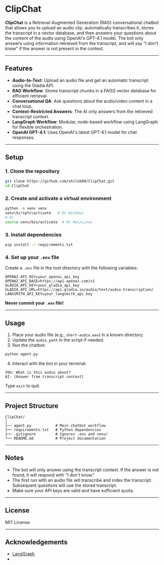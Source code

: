 # ClipChat

**ClipChat** is a Retrieval-Augmented Generation (RAG) conversational chatbot that allows you to upload an audio clip, automatically transcribes it, stores the transcript in a vector database, and then answers your questions about the content of the audio using OpenAI's GPT-4.1 model. The bot only answers using information retrieved from the transcript, and will say "I don't know" if the answer is not present in the context.

---

## Features

- **Audio-to-Text**: Upload an audio file and get an automatic transcript using the Gladia API.
- **RAG Workflow**: Stores transcript chunks in a FAISS vector database for efficient retrieval.
- **Conversational QA**: Ask questions about the audio/video content in a chat loop.
- **Context-Restricted Answers**: The AI only answers from the retrieved transcript context.
- **LangGraph Workflow**: Modular, node-based workflow using LangGraph for flexible orchestration.
- **OpenAI GPT-4.1**: Uses OpenAI's latest GPT-4.1 model for chat responses.

---

## Setup

### 1. Clone the repository

```sh
git clone https://github.com/shilok09/ClipChat.git
cd ClipChat
```

### 2. Create and activate a virtual environment

```sh
python -m venv venv
venv\Scripts\activate   # On Windows
# Or
source venv/bin/activate  # On Mac/Linux
```

### 3. Install dependencies

```sh
pip install -r requirements.txt
```

### 4. Set up your `.env` file

Create a `.env` file in the root directory with the following variables:

```
OPENAI_API_KEY=your_openai_api_key
OPENAI_API_BASE=https://api.openai.com/v1
GLADIA_API_KEY=your_gladia_api_key
GLADIA_API_URL=https://api.gladia.io/audio/text/audio-transcription/
LANGSMITH_API_KEY=your_langsmith_api_key
```

**Never commit your `.env` file!**

---

## Usage

1. Place your audio file (e.g., `short-audio.wav`) in a known directory.
2. Update the `audio_path` in the script if needed.
3. Run the chatbot:

```sh
python agent.py
```

4. Interact with the bot in your terminal:

```
YOU: What is this audio about?
AI: [Answer from transcript context]
```

Type `exit` to quit.

---

## Project Structure

```
ClipChat/
│
├── agent.py           # Main chatbot workflow
├── requirements.txt   # Python dependencies
├── .gitignore         # Ignores .env and venv/
└── README.md          # Project documentation
```

---

## Notes

- The bot will only answer using the transcript context. If the answer is not found, it will respond with "I don't know."
- The first run with an audio file will transcribe and index the transcript. Subsequent questions will use the stored transcript.
- Make sure your API keys are valid and have sufficient quota.

---

## License

MIT License

---

## Acknowledgements

- [LangGraph](https://github.com/langchain-ai/langgraph)
-